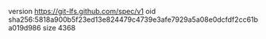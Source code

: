 version https://git-lfs.github.com/spec/v1
oid sha256:5818a900b5f23ed13e824479c4739e3afe7929a5a08e0dcfdf2cc61ba019d986
size 4368
